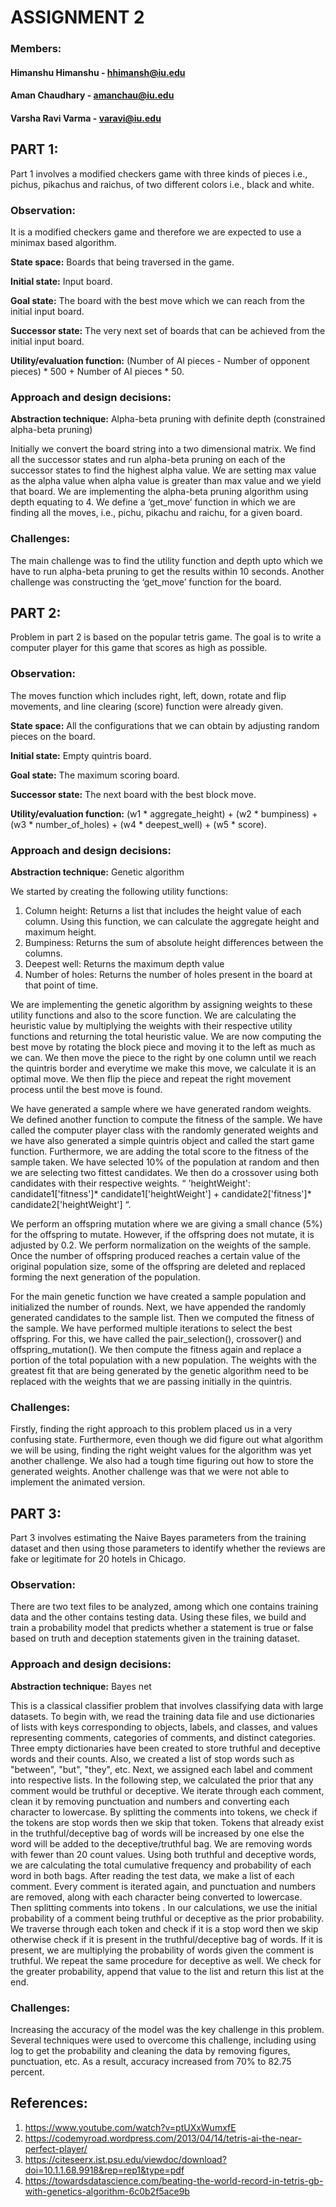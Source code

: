 # ASSIGNMENT 2

### Members:
#### Himanshu Himanshu - hhimansh@iu.edu
#### Aman Chaudhary - amanchau@iu.edu
#### Varsha Ravi Varma - varavi@iu.edu	
	   	


## PART 1:

Part 1 involves a modified checkers game with three kinds of pieces i.e., pichus, pikachus and raichus, of two different colors i.e., black and white.

### Observation:

It is a modified checkers game and therefore we are expected to use a minimax based algorithm. 

**State space:** Boards that being traversed in the game.

**Initial state:** Input board.

**Goal state:** The board with the best move which we can reach from the initial input board.

**Successor state:** The very next set of boards that can be achieved from the initial input board. 

**Utility/evaluation function:** (Number of AI pieces - Number of opponent pieces) * 500 + Number of AI pieces * 50.

### Approach and design decisions:

**Abstraction technique:** Alpha-beta pruning with definite depth (constrained alpha-beta pruning)

Initially we convert the board string into a two dimensional matrix. We find all the successor states and run alpha-beta pruning on each of the successor states to find the highest alpha value. We are setting max value as the alpha value when alpha value is greater than max value and we yield that board. We are implementing the alpha-beta pruning algorithm using depth equating to 4. We define a ‘get_move’ function in which we are finding all the moves, i.e., pichu, pikachu and raichu, for a given board.

### Challenges:

The main challenge was to find the utility function and depth upto which we have to run alpha-beta pruning to get the results within 10 seconds. Another challenge was constructing the ‘get_move’ function for the board.



## PART 2:

Problem in part 2 is based on the popular tetris game. The goal is to write a computer player for this game that scores as high as possible. 

### Observation:

The moves function which includes right, left, down, rotate and flip movements, and line clearing (score) function were  already given. 

**State space:** All the configurations that we can obtain by adjusting random pieces on the board.

**Initial state:** Empty quintris board.

**Goal state:** The maximum scoring board.

**Successor state:** The next board with the best block move.

**Utility/evaluation function:** (w1 * aggregate_height) + (w2 * bumpiness) + (w3 * number_of_holes) + (w4 * deepest_well) + (w5 * score).

### Approach and design decisions:

**Abstraction technique:** Genetic algorithm

We started by creating the following utility functions: 
1) Column height: Returns a list that includes the height value of each column. Using this function, we can calculate the aggregate height and maximum height. 
2) Bumpiness: Returns the sum of absolute height differences between the columns. 
3) Deepest well: Returns the maximum depth value
4) Number of holes: Returns the number of holes present in the board at that point of time.

We are implementing the genetic algorithm by assigning weights to these utility functions and also to the score function. We are calculating the heuristic value by multiplying the weights with their respective utility functions and returning the total heuristic value. We are now computing the best move by rotating the block piece and moving it to the left as much as we can. We then move the piece to the right by one column until we reach the quintris border and everytime we make this move, we calculate it is an optimal move. We then flip the piece and repeat the right movement process until the best move is found. 

We have generated a sample where we have generated random weights. We defined another function to compute the fitness of the sample. We have called the computer player class with the randomly generated weights and we have also generated a simple quintris object and called the start game function. Furthermore, we are adding the total score to the fitness of the sample taken. We have selected 10% of the population at random and then we are selecting two fittest candidates. We then do a crossover using both candidates with their respective weights. “ 'heightWeight': candidate1['fitness']* candidate1['heightWeight'] + candidate2['fitness']* candidate2['heightWeight'] “. 

We perform an offspring mutation where we are giving a small chance (5%) for the offspring to mutate. However, if the offspring does not mutate, it is adjusted by 0.2. We perform normalization on the weights of the sample. Once the number of offspring produced reaches a certain value of the original population size, some of the offspring are deleted and replaced forming the next generation of the population. 

For the main genetic function we have created a sample population and initialized the number of rounds. Next, we have appended the randomly generated candidates to the sample list. Then we computed the fitness of the sample. We have performed multiple iterations to select the best offspring. For this, we have called the pair_selection(), crossover() and offspring_mutation(). We then compute the fitness again and replace a portion of the total population with a new population. The weights with the greatest fit that are being generated by the genetic algorithm need to be replaced with the weights that we are passing initially in the quintris. 


### Challenges:

Firstly, finding the right approach to this problem placed us in a very confusing state. Furthermore, even though we did figure out what algorithm we will be using, finding the right weight values for the algorithm was yet another challenge. We also had a tough time figuring out how to store the generated weights. Another challenge was that we were not able to implement the animated version.



## PART 3:

Part 3 involves estimating the Naive Bayes parameters from the training dataset and then using those parameters to identify whether the reviews are fake or legitimate for 20 hotels in Chicago.

### Observation:

There are two text files to be analyzed, among which one contains training data and the other contains testing data. Using these files, we build and train a probability model that predicts whether a statement is true or false based on truth and deception statements given in the training dataset. 

### Approach and design decisions:

**Abstraction technique:** Bayes net

This is a classical classifier problem that involves classifying data with large datasets. To begin with, we read the training data file and use dictionaries of lists with keys corresponding to objects, labels, and classes, and values representing comments, categories of comments, and distinct categories. Three empty dictionaries have been created to store truthful and deceptive words and their counts. Also, we created a list of stop words such as "between", "but", "they", etc. Next, we assigned each label and comment into respective lists. In the following step, we calculated the prior that any comment would be truthful or deceptive. We iterate through each comment, clean it by removing punctuation and numbers and converting each character to lowercase. By splitting the comments into tokens, we check if the tokens are stop words then we skip that token. Tokens that already exist in the truthful/deceptive bag of words will be increased by one else the word will be added to the deceptive/truthful bag. We are removing words with fewer than 20 count values. Using both truthful and deceptive words, we are calculating the total cumulative frequency and probability of each word in both bags.  After reading the test data, we make a list of each comment. Every comment is iterated again, and punctuation and numbers are removed, along with each character being converted to lowercase. Then splitting comments into tokens . In our calculations, we use the initial probability of a comment being truthful or deceptive as the prior probability. We traverse through each token and check if it is a stop word then we skip otherwise check if it is present in the truthful/deceptive bag of words. If it is present, we are multiplying the probability of words given the comment is truthful. We repeat the same procedure for deceptive as well. We check for the greater probability, append that value to the list and return this list at the end.

### Challenges:

Increasing the accuracy of the model was the key challenge in this problem. Several techniques were used to overcome this challenge, including using log to get the probability and cleaning the data by removing figures, punctuation, etc. As a result, accuracy increased from 70% to 82.75 percent.



## References:

1) https://www.youtube.com/watch?v=ptUXxWumxfE
2) https://codemyroad.wordpress.com/2013/04/14/tetris-ai-the-near-perfect-player/
3) https://citeseerx.ist.psu.edu/viewdoc/download?doi=10.1.1.68.9918&rep=rep1&type=pdf
4) https://towardsdatascience.com/beating-the-world-record-in-tetris-gb-with-genetics-algorithm-6c0b2f5ace9b
